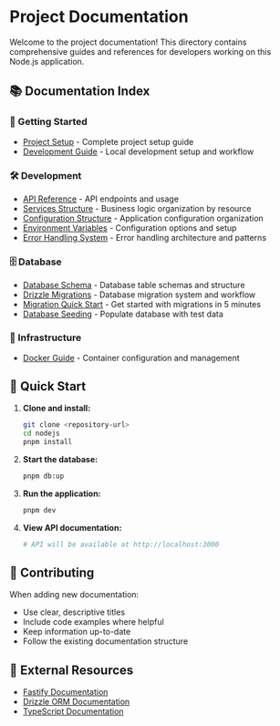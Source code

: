 # Project Documentation

Welcome to the project documentation! This directory contains comprehensive guides and references for developers working on this Node.js application.

## 📚 Documentation Index

### 🚀 Getting Started
- [Project Setup](./project-setup.md) - Complete project setup guide
- [Development Guide](./development-guide.md) - Local development setup and workflow

### 🛠️ Development
- [API Reference](./api-reference.md) - API endpoints and usage
- [Services Structure](./services-structure.md) - Business logic organization by resource
- [Configuration Structure](./configuration-structure.md) - Application configuration organization
- [Environment Variables](./environment-variables.md) - Configuration options and setup
- [Error Handling System](./error-handling-system.md) - Error handling architecture and patterns

### 🗄️ Database
- [Database Schema](./database-schema.md) - Database table schemas and structure
- [Drizzle Migrations](./drizzle-migrations.md) - Database migration system and workflow
- [Migration Quick Start](./migration-quickstart.md) - Get started with migrations in 5 minutes
- [Database Seeding](./database-seeding.md) - Populate database with test data

### 🐳 Infrastructure
- [Docker Guide](./docker-guide.md) - Container configuration and management

## 🎯 Quick Start

1. **Clone and install:**
   ```bash
   git clone <repository-url>
   cd nodejs
   pnpm install
   ```

2. **Start the database:**
   ```bash
   pnpm db:up
   ```

3. **Run the application:**
   ```bash
   pnpm dev
   ```

4. **View API documentation:**
   ```bash
   # API will be available at http://localhost:3000
   ```

## 📝 Contributing

When adding new documentation:
- Use clear, descriptive titles
- Include code examples where helpful
- Keep information up-to-date
- Follow the existing documentation structure

## 🔗 External Resources

- [Fastify Documentation](https://www.fastify.io/docs/)
- [Drizzle ORM Documentation](https://orm.drizzle.team/)
- [TypeScript Documentation](https://www.typescriptlang.org/docs/)
